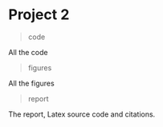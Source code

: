 # Project 2

>code

All the code

>figures

All the figures

>report

The report, Latex source code and citations.